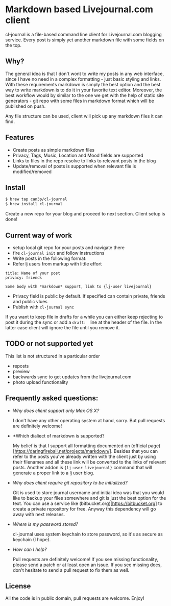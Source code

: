 # Markdown based Livejournal.com client

cl-journal is a file-based command line client for Livejournal.com blogging
service. Every post is simply yet another markdown file with some fields
on the top.

## Why?

The general idea is that I don't wont to write my posts in any web interface,
since I have no need in a complex formatting - just basic styling and links.
With these requirements markdown is simply the best option and the best way to
write markdown is to do it in your favorite text editor.  Moreover, the best
workflow would by similar to the one we get with the help of static site
generators - git repo with some files in markdown format which will be
published on push.

Any file structure can be used, client will pick up any markdown files it can find.

## Features

* Create posts as simple markdown files
* Privacy, Tags, Music, Location and Mood fields are supported
* Links to files in the repo resolve to links to relevant posts in the blog
* Update/removal of posts is supported when relevant file is modified/removed

## Install

```bash
$ brew tap can3p/cl-journal
$ brew install cl-journal
```
Create a new repo for your blog and proceed to next section. Client setup is done!

## Current way of work

- setup local git repo for your posts and navigate there
- fire `cl-journal init` and follow instructions
- Write posts in the following format:
- Refer lj users from markup with little effort

```
title: Name of your post
privacy: friends

Some body with *markdown* support, link to {lj-user livejournal}
```
    
- Privacy field is public by default. If specified can contain private, friends and public vlues
- Publish with `cl-journal sync`

If you want to keep file in drafts for a while you can either
keep rejecting to post it during the sync or add a `draft: ` line
at the header of the file. In the latter case client will ignore
the file until you remove it.

## TODO or not supported yet

This list is not structured in a particular order

* reposts
* preview
* backwards sync to get updates from the livejournal.com
* photo upload functionality

## Frequently asked questions:

- *Why does client support only Max OS X?*

  I don't have any other operating system at hand, sorry. But pull requests are
  definitely welcome!

- *Which dialiect of markdown is supported?

  My belief is that I support all formatting documented on (official page)[https://daringfireball.net/projects/markdown/].
  Besides that you can refer to the posts you've already written with the client
  just by using their filenames and all these link will be converted to the links
  of relevant posts. Another addon is `{lj-user livejournal}` command that will
  generate a proper link to a lj user blog.

- *Why does client require git repository to be initialized?*

  Git is used to store journal username and initial idea was that you would like
  to backup your files somewhere and git is just the best option for the text. You
  can use a service like (bitbucket.org)[https://bitbucket.org] to create a private
  repository for free. Anyway this dependency will go away with next releases.

- *Where is my password stored?*

  cl-journal uses system keychain to store password, so it's as secure as keychain (I hope).

- *How can I help?*

  Pull requests are definitely welcome! If you see missing functionality, please send a patch
  or at least open an issue. If you see missing docs, don't hesitate to send a pull request
  to fix them as well.

## License

All the code is in public domain, pull requests are welcome. Enjoy!
